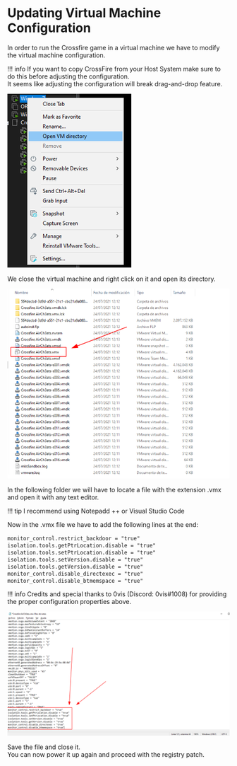 # Updating Virtual Machine Configuration

In order to run the Crossfire game in a virtual machine we have to modify the virtual machine configuration.

!!! info
    If you want to copy CrossFire from your Host System make sure to do this before adjusting the configuration.  
    It seems like adjusting the configuration will break drag-and-drop feature.

![](../../img/bypass-vm/1.png)

We close the virtual machine and right click on it and open its directory.

![](../../img/bypass-vm/2.png)

In the following folder we will have to locate a file with the extension .vmx and open it with any text editor.

!!! tip
    I recommend using Notepadd ++ or Visual Studio Code

Now in the .vmx file we have to add the following lines at the end:

```
monitor_control.restrict_backdoor = "true"
isolation.tools.getPtrLocation.disable = "true"
isolation.tools.setPtrLocation.disable = "true"
isolation.tools.setVersion.disable = "true"
isolation.tools.getVersion.disable = "true"
monitor_control.disable_directexec = "true"
monitor_control.disable_btmemspace = "true"
```

!!! info
    Credits and special thanks to 0vis (Discord: 0vis#1008) for providing the proper configuration properties above.

![](../../img/bypass-vm/3.png)

Save the file and close it.  
You can now power it up again and proceed with the registry patch.  
